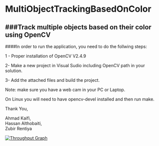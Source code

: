 # MultiObjectTrackingBasedOnColor
###Track multiple objects based on their color using OpenCV
---

####In order to run the application, you need to do the follwing steps:

1 - Proper installation of OpenCV V2.4.9

2- Make a new project in Visual Sudio including OpenCV path in your solution.

3- Add the attached files and build the project.

Note: make sure you have a web cam in your PC or Laptop.

On Linux you will need to have opencv-devel installed and then run make.

Thank You,

Ahmad Kaifi,     
Hassan Althobaiti,     
Zubir Rentiya


 [![Throughput Graph](https://graphs.waffle.io/akaifi/MultiObjectTrackingBasedOnColor/throughput.svg)](https://waffle.io/akaifi/MultiObjectTrackingBasedOnColor/metrics) 
